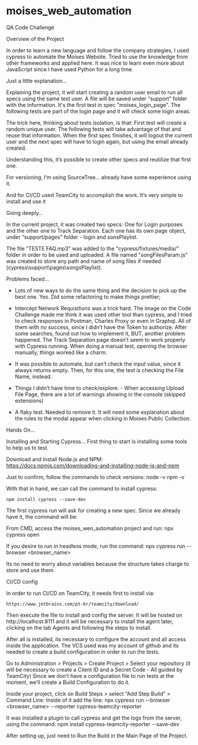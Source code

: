 # moises_web_automation
QA Code Challenge

Overview of the Project

In order to learn a new language and follow the company strategies, I used cypress to automate the Moises Website. Tried to use the knowledge from other frameworks and applied here. It was nice to learn even more about JavaScript since I have used Python for a long time.


Just a little explanation…

Explaining the project, it will start creating a random user email to run all specs using the same test user.
A file will be saved under “support” folder with the information. It's the first test in spec "moises_login_page".
The following tests are part of the login page and it will check some login areas.

The trick here, thinking about tests isolation, is that:
First test will create a random unique user. The following tests will take advantage of that and reuse that information.
When the first spec finishes, it will logout the current user and the next spec will have to login again, but using the email already created.

Understanding this, it’s possible to create other specs and reutilize that first one.

For versioning, I’m using SourceTree… already have some experience using it.

And for CI/CD used TeamCity to accomplish the work. It’s very simple to install and use it


Going deeply…

In the current project, it was created two specs:
One for Login purposes and the other one to Track Separation. Each one has its own page object, under “support/pages” folder - login and sonsPlaylist.

The file "TESTE FAQ.mp3" was added to the "cypress/fixtures/media/" folder in order to be used and uploaded.
A file named "songFilesParam.js" was created to store any path and name of song files if needed (cypress\support\pages\songsPlaylist).


Problems faced…

- Lots of new ways to do the same thing and the decision to pick up the best one. Yes. Did some refactoring to make things prettier;

- Intercept Network Requisitions was a trick hard. The image on the Code Challenge made me think it was used other tool than cypress, and I tried to check responses in Postman, Charles Proxy or even in Graphql. All of them with no success, since I didn’t have the Token to authorize. After some searches, found out how to implement it, BUT, another problem happened. The Track Separation page doesn’t seem to work properly with Cypress running. When doing a manual test, opening the browser manually, things worked like a charm.

- It was possible to automate, but can’t check the input value, since it always returns empty. Then, for this one, the test is checking the File Name, instead.

- Things I didn’t have time to check/explore. - When accessing Upload File Page, there are a lot of warnings showing in the console (skipped extensions)

- A flaky test. Needed to remove it. It will need some explanation about the rules to the modal appear when clicking in Moises Public Collection.


Hands On…

Installing and Starting Cypress…
First thing to start is installing some tools to help us to test.

Download and Install Node.js and NPM:
    https://docs.npmjs.com/downloading-and-installing-node-js-and-npm

Just to confirm, follow the commands to check versions:
    node -v
    npm -v

With that in hand, we can call the command to install cypress:

    npm install cypress --save-dev

The first cypress run will ask for  creating a new spec. Since we already have it, the command will be:

From CMD, access the moises_wen_automation project and run:
    npx cypress open

If you desire to run in headless mode, run the command:
    npx cypress run --browser <browser_name>

Its no need to worry about variables because the structure takes charge to store and use them.


CI/CD config

In order to run CI/CD on TeamCity, it needs first to install via:

    https://www.jetbrains.com/pt-br/teamcity/download/

Then execute the file to install and config the server.
It will be hosted on http://localhost:8111 and it will be necessary to install the agent later, clicking on the tab Agents and following the steps to install.

After all is installed, its necessary to configure the account and all access inside the application.
The VCS used was my account of github and its needed to create a build configuration in order to run the tests.

Go to Administration > Projects > Create Project > Select your repository (it will be necessary to create a Client ID and a Secret Code - All guided by TeamCity)
Since we don’t have a configuration file to run tests at the moment, we’ll create a Build Configuration to do it.

Inside your project, click on Build Steps > select “Add Step Build” > Command Line:
Inside of it add the line:
    npx cypress run --browser <browser_name> --reporter cypress-teamcity-reporter

It was installed a plugin to call cypress and get the logs from the server, using the command:
    npm install cypress-teamcity-reporter --save-dev

After setting up, just need to Run the Build in the Main Page of the Project.